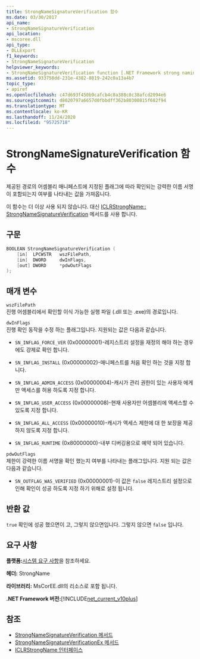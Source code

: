 ```yaml
---
title: StrongNameSignatureVerification 함수
ms.date: 03/30/2017
api_name:
- StrongNameSignatureVerification
api_location:
- mscoree.dll
api_type:
- DLLExport
f1_keywords:
- StrongNameSignatureVerification
helpviewer_keywords:
- StrongNameSignatureVerification function [.NET Framework strong naming]
ms.assetid: 933758dd-231e-4382-8819-242c0a13a4b7
topic_type:
- apiref
ms.openlocfilehash: c47d693f450b9cafcb4c8a388c8c38afcd2094e6
ms.sourcegitcommit: d8020797a6657d0fbbdff362b80300815f682f94
ms.translationtype: MT
ms.contentlocale: ko-KR
ms.lasthandoff: 11/24/2020
ms.locfileid: "95725718"
---
```

# <a name="strongnamesignatureverification-function"></a>StrongNameSignatureVerification 함수

제공된 경로의 어셈블리 매니페스트에 지정된 플래그에 따라 확인되는 강력한 이름 서명이 포함되는지 여부를 나타내는 값을 가져옵니다.  
  
 이 함수는 더 이상 사용 되지 않습니다. 대신 [ICLRStrongName:: StrongNameSignatureVerification](../hosting/iclrstrongname-strongnamesignatureverification-method.md) 메서드를 사용 합니다.  
  
## <a name="syntax"></a>구문  
  
```cpp  
BOOLEAN StrongNameSignatureVerification (  
    [in]  LPCWSTR   wszFilePath,  
    [in]  DWORD     dwInFlags,  
    [out] DWORD     *pdwOutFlags  
);  
```  
  
## <a name="parameters"></a>매개 변수  

 `wszFilePath`  
 진행 어셈블리에서 확인할 이식 가능한 실행 파일 (.dll 또는 .exe)의 경로입니다.  
  
 `dwInFlags`  
 진행 확인 동작을 수정 하는 플래그입니다. 지원되는 값은 다음과 같습니다.  
  
- `SN_INFLAG_FORCE_VER` (0x00000001)-레지스트리 설정을 재정의 해야 하는 경우에도 강제로 확인 합니다.  
  
- `SN_INFLAG_INSTALL` (0x00000002)-매니페스트를 처음 확인 하는 것을 지정 합니다.  
  
- `SN_INFLAG_ADMIN_ACCESS` (0x00000004)-캐시가 관리 권한이 있는 사용자 에게만 액세스를 허용 하도록 지정 합니다.  
  
- `SN_INFLAG_USER_ACCESS` (0x00000008)-현재 사용자만 어셈블리에 액세스할 수 있도록 지정 합니다.  
  
- `SN_INFLAG_ALL_ACCESS` (0x00000010)-캐시가 액세스 제한에 대 한 보장을 제공 하지 않도록 지정 합니다.  
  
- `SN_INFLAG_RUNTIME` (0x80000000)-내부 디버깅용으로 예약 되어 있습니다.  
  
 `pdwOutFlags`  
 제한이 강력한 이름 서명을 확인 했는지 여부를 나타내는 플래그입니다. 지원 되는 값은 다음과 같습니다.  
  
- `SN_OUTFLAG_WAS_VERIFIED` (0x00000001)-이 값은 `false` 레지스트리 설정으로 인해 확인이 성공 하도록 지정 하기 위해로 설정 됩니다.  
  
## <a name="return-value"></a>반환 값  

 `true` 확인에 성공 했으면이 고, 그렇지 않으면입니다. 그렇지 않으면 `false` 입니다.  
  
## <a name="requirements"></a>요구 사항  

 **플랫폼:**[시스템 요구 사항](../../get-started/system-requirements.md)을 참조하세요.  
  
 **헤더:** StrongName  
  
 **라이브러리:** MsCorEE.dll의 리소스로 포함 됩니다.  
  
 **.NET Framework 버전:**[!INCLUDE[net_current_v10plus](../../../../includes/net-current-v10plus-md.md)]  
  
## <a name="see-also"></a>참조

- [StrongNameSignatureVerification 메서드](../hosting/iclrstrongname-strongnamesignatureverification-method.md)
- [StrongNameSignatureVerificationEx 메서드](../hosting/iclrstrongname-strongnamesignatureverificationex-method.md)
- [ICLRStrongName 인터페이스](../hosting/iclrstrongname-interface.md)
